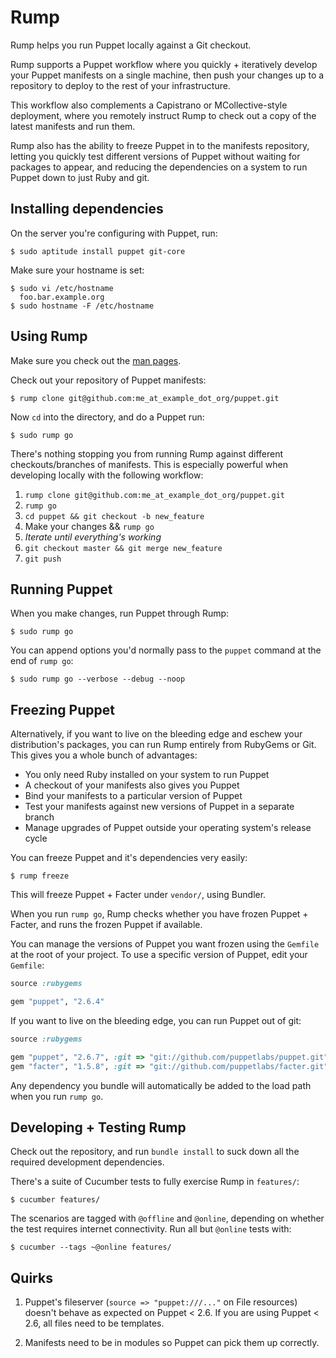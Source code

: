 Rump
====

Rump helps you run Puppet locally against a Git checkout.

Rump supports a Puppet workflow where you quickly + iteratively develop your
Puppet manifests on a single machine, then push your changes up to a repository
to deploy to the rest of your infrastructure.

This workflow also complements a Capistrano or MCollective-style deployment,
where you remotely instruct Rump to check out a copy of the latest manifests
and run them.

Rump also has the ability to freeze Puppet in to the manifests repository,
letting you quickly test different versions of Puppet without waiting for
packages to appear, and reducing the dependencies on a system to run Puppet
down to just Ruby and git.

Installing dependencies
-----------------------

On the server you're configuring with Puppet, run:

    $ sudo aptitude install puppet git-core

Make sure your hostname is set:

    $ sudo vi /etc/hostname
      foo.bar.example.org
    $ sudo hostname -F /etc/hostname


Using Rump
----------

Make sure you check out the [man pages](blob/master/man/rump.1.ronn).

Check out your repository of Puppet manifests:

    $ rump clone git@github.com:me_at_example_dot_org/puppet.git

Now `cd` into the directory, and do a Puppet run:

    $ sudo rump go

There's nothing stopping you from running Rump against different checkouts/branches
of manifests. This is especially powerful when developing locally with the following
workflow:

   1. `rump clone git@github.com:me_at_example_dot_org/puppet.git`
   2. `rump go`
   3. `cd puppet && git checkout -b new_feature`
   4. Make your changes &amp;&amp; `rump go`
   5. *Iterate until everything's working*
   6. `git checkout master && git merge new_feature`
   7. `git push`


Running Puppet
--------------

When you make changes, run Puppet through Rump:

    $ sudo rump go

You can append options you'd normally pass to the `puppet` command at the end
of `rump go`:

    $ sudo rump go --verbose --debug --noop

Freezing Puppet
---------------

Alternatively, if you want to live on the bleeding edge and eschew your
distribution's packages, you can run Rump entirely from RubyGems or Git. This
gives you a whole bunch of advantages:

 * You only need Ruby installed on your system to run Puppet
 * A checkout of your manifests also gives you Puppet
 * Bind your manifests to a particular version of Puppet
 * Test your manifests against new versions of Puppet in a separate branch
 * Manage upgrades of Puppet outside your operating system's release cycle

You can freeze Puppet and it's dependencies very easily:

    $ rump freeze

This will freeze Puppet + Facter under `vendor/`, using Bundler.

When you run `rump go`, Rump checks whether you have frozen Puppet + Facter, and
runs the frozen Puppet if available.

You can manage the versions of Puppet you want frozen using the `Gemfile` at
the root of your project. To use a specific version of Puppet, edit your
`Gemfile`:

```ruby
source :rubygems

gem "puppet", "2.6.4"
```

If you want to live on the bleeding edge, you can run Puppet out of git:

```ruby
source :rubygems

gem "puppet", "2.6.7", :git => "git://github.com/puppetlabs/puppet.git", :tag => "2.7.0rc1"
gem "facter", "1.5.8", :git => "git://github.com/puppetlabs/facter.git", :tag => "1.5.9rc5"
```

Any dependency you bundle will automatically be added to the load path when you
run `rump go`.

Developing + Testing Rump
-------------------------

Check out the repository, and run `bundle install` to suck down all the
required development dependencies.

There's a suite of Cucumber tests to fully exercise Rump in `features/`:

    $ cucumber features/

The scenarios are tagged with `@offline` and `@online`, depending on whether
the test requires internet connectivity. Run all but `@online` tests with:

    $ cucumber --tags ~@online features/


Quirks
------

1. Puppet's fileserver (`source => "puppet:///..."` on File resources) doesn't
   behave as expected on Puppet < 2.6. If you are using Puppet < 2.6, all files
   need to be templates.

2. Manifests need to be in modules so Puppet can pick them up correctly.

